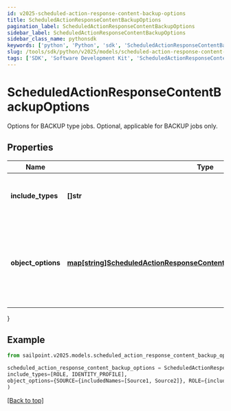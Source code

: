 ```yaml
---
id: v2025-scheduled-action-response-content-backup-options
title: ScheduledActionResponseContentBackupOptions
pagination_label: ScheduledActionResponseContentBackupOptions
sidebar_label: ScheduledActionResponseContentBackupOptions
sidebar_class_name: pythonsdk
keywords: ['python', 'Python', 'sdk', 'ScheduledActionResponseContentBackupOptions', 'V2025ScheduledActionResponseContentBackupOptions'] 
slug: /tools/sdk/python/v2025/models/scheduled-action-response-content-backup-options
tags: ['SDK', 'Software Development Kit', 'ScheduledActionResponseContentBackupOptions', 'V2025ScheduledActionResponseContentBackupOptions']
---
```


# ScheduledActionResponseContentBackupOptions

Options for BACKUP type jobs. Optional, applicable for BACKUP jobs only.

## Properties

Name | Type | Description | Notes
------------ | ------------- | ------------- | -------------
**include_types** | **[]str** | Object types that are to be included in the backup. | [optional] 
**object_options** | [**map[string]ScheduledActionResponseContentBackupOptionsObjectOptionsValue**](scheduled-action-response-content-backup-options-object-options-value) | Map of objectType string to the options to be passed to the target service for that objectType. | [optional] 
}

## Example

```python
from sailpoint.v2025.models.scheduled_action_response_content_backup_options import ScheduledActionResponseContentBackupOptions

scheduled_action_response_content_backup_options = ScheduledActionResponseContentBackupOptions(
include_types=[ROLE, IDENTITY_PROFILE],
object_options={SOURCE={includedNames=[Source1, Source2]}, ROLE={includedNames=[Admin Role, User Role]}}
)

```
[[Back to top]](#) 

